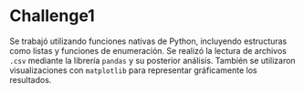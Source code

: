 # Challenge1

Se trabajó utilizando funciones nativas de Python, incluyendo estructuras como listas y funciones de enumeración. Se realizó la lectura de archivos `.csv` mediante la librería `pandas` y su posterior análisis. También se utilizaron visualizaciones con `matplotlib` para representar gráficamente los resultados.
